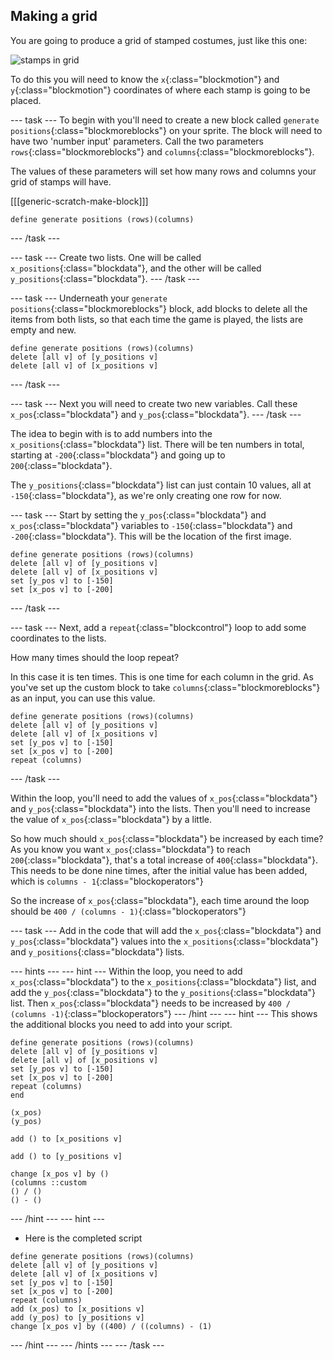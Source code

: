 ## Making a grid

You are going to produce a grid of stamped costumes, just like this one:

![stamps in grid](images/stamp_grid.png)
	
To do this you will need to know the `x`{:class="blockmotion"} and `y`{:class="blockmotion"} coordinates of where each stamp is going to be placed.

--- task ---
To begin with you'll need to create a new block called `generate positions`{:class="blockmoreblocks"} on your sprite. The block will need to have two 'number input' parameters. Call the two parameters `rows`{:class="blockmoreblocks"} and `columns`{:class="blockmoreblocks"}.

The values of these parameters will set how many rows and columns your grid of stamps will have.

[[[generic-scratch-make-block]]]

```blocks
define generate positions (rows)(columns)
```
--- /task ---

--- task ---
Create two lists. One will be called `x_positions`{:class="blockdata"}, and the other will be called `y_positions`{:class="blockdata"}.
--- /task ---

--- task ---
Underneath your `generate positions`{:class="blockmoreblocks"} block, add blocks to delete all the items from both lists, so that each time the game is played, the lists are empty and new.

```blocks
define generate positions (rows)(columns)
delete [all v] of [y_positions v]
delete [all v] of [x_positions v]
```
--- /task ---

--- task ---
Next you will need to create two new variables. Call these `x_pos`{:class="blockdata"} and `y_pos`{:class="blockdata"}.
--- /task ---

The idea to begin with is to add numbers into the `x_positions`{:class="blockdata"} list. There will be ten numbers in total, starting at `-200`{:class="blockdata"} and going up to `200`{:class="blockdata"}.

The `y_positions`{:class="blockdata"} list can just contain 10 values, all at `-150`{:class="blockdata"}, as we're only creating one row for now.

--- task ---
Start by setting the `y_pos`{:class="blockdata"} and `x_pos`{:class="blockdata"} variables to `-150`{:class="blockdata"} and `-200`{:class="blockdata"}. This will be the location of the first image.

```blocks
define generate positions (rows)(columns)
delete [all v] of [y_positions v]
delete [all v] of [x_positions v]
set [y_pos v] to [-150]
set [x_pos v] to [-200]
```
--- /task ---

--- task ---
Next, add a `repeat`{:class="blockcontrol"} loop to add some coordinates to the lists.

How many times should the loop repeat?

In this case it is ten times. This is one time for each column in the grid. As you've set up the custom block to take `columns`{:class="blockmoreblocks"} as an input, you can use this value.

```blocks
define generate positions (rows)(columns)
delete [all v] of [y_positions v]
delete [all v] of [x_positions v]
set [y_pos v] to [-150]
set [x_pos v] to [-200]
repeat (columns)
```
--- /task ---
	
Within the loop, you'll need to add the values of `x_pos`{:class="blockdata"} and `y_pos`{:class="blockdata"} into the lists. Then you'll need to increase the value of `x_pos`{:class="blockdata"} by a little.

So how much should `x_pos`{:class="blockdata"} be increased by each time? As you know you want `x_pos`{:class="blockdata"} to reach `200`{:class="blockdata"}, that's a total increase of `400`{:class="blockdata"}. This needs to be done nine times, after the initial value has been added, which is `columns - 1`{:class="blockoperators"}

So the increase of `x_pos`{:class="blockdata"}, each time around the loop should be `400 / (columns - 1)`{:class="blockoperators"}

--- task ---
Add in the code that will add the `x_pos`{:class="blockdata"} and `y_pos`{:class="blockdata"} values into the `x_positions`{:class="blockdata"} and `y_positions`{:class="blockdata"} lists.

	
--- hints --- --- hint ---
Within the loop, you need to add `x_pos`{:class="blockdata"} to the `x_positions`{:class="blockdata"} list, and add the `y_pos`{:class="blockdata"} to the `y_positions`{:class="blockdata"} list.
Then `x_pos`{:class="blockdata"} needs to be increased by `400 / (columns -1)`{:class="blockoperators"}
--- /hint --- --- hint ---
This shows the additional blocks you need to add into your script.

```blocks
define generate positions (rows)(columns)
delete [all v] of [y_positions v]
delete [all v] of [x_positions v]
set [y_pos v] to [-150]
set [x_pos v] to [-200]
repeat (columns)
end

(x_pos)
(y_pos)

add () to [x_positions v]

add () to [y_positions v]

change [x_pos v] by ()
(columns ::custom
() / () 
() - ()
```
--- /hint --- --- hint ---

- Here is the completed script
```blocks
define generate positions (rows)(columns)
delete [all v] of [y_positions v]
delete [all v] of [x_positions v]
set [y_pos v] to [-150]
set [x_pos v] to [-200]
repeat (columns)
add (x_pos) to [x_positions v]
add (y_pos) to [y_positions v]
change [x_pos v] by ((400) / ((columns) - (1)
```
--- /hint --- --- /hints ---
--- /task ---



